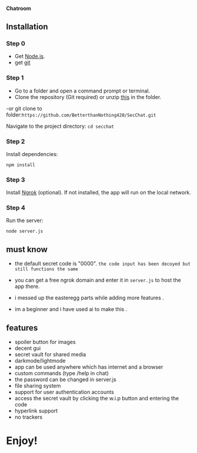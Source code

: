 #### Chatroom

## Installation

### Step 0
- Get [Node.js](https://nodejs.org/en).
- get [git](https://git-scm.com/downloads) 

### Step 1
- Go to a folder and open a command prompt or terminal.
- Clone the repository (Git required) or unzip [this](https://github.com/BetterthanNothing420/secchat/archive/refs/heads/main.zip) in the folder.

-or git clone to folder:```https://github.com/BetterthanNothing420/SecChat.git```

Navigate to the project directory:
```cd secchat```

### Step 2

Install dependencies:

```npm install```

### Step 3

Install [Ngrok](https://dashboard.ngrok.com/get-started/setup/windows) (optional). If not installed, the app will run on the local network.

### Step 4

Run the server:

```node server.js```


## must know

- the default secret code is "0000".
```the code input has been decoyed but still functions the same```

- you can get a free ngrok domain and enter it in ```server.js``` to host the app there.
- i messed up the easteregg parts while adding more features .
- im a beginner and i have used ai to make this .


## features
- spoiler button for images
- decent gui
- secret vault for shared media
- darkmode/lightmode
- app can be used anywhere which has internet and a browser
- custom commands (type /help in chat)
- the password can be changed in server.js
- file sharing system
- support for user authentication accounts
- access the secret vault by clicking the w.i.p button and entering the code
- hyperlink support
- no trackers
  

# Enjoy!

